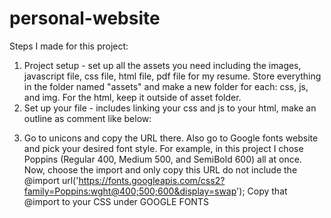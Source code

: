 # personal-website
Steps I made for this project: 
1. Project setup - set up all the assets you need including the images, javascript file, css file, html file, pdf file for my resume. Store everything in the folder named "assets" and make a new folder for each: css, js, and img. For the html, keep it outside of asset folder. 
2. Set up your file - includes linking your css and js to your html, make an outline as comment like below: 
<!-- ============================= HEADER ============================= -->
<!-- ============================= SWIPER CSS ============================= -->
<!-- ============================= MAIN CSS ============================= -->
<!-- ============================= HEADER ============================= -->
<!-- ============================= FOOTER ============================= -->
<!-- ============================= SWIPER JS ============================= -->
<!-- ============================= MAIN JS JS ============================= -->
3. Go to unicons and copy the URL there. Also go to Google fonts website and pick your desired font style. For example, in this project I chose Poppins (Regular 400, Medium 500, and SemiBold 600) all at once. Now, choose the import and only copy this URL do not include the <style></style> 
@import url('https://fonts.googleapis.com/css2?family=Poppins:wght@400;500;600&display=swap');
Copy that @import to your CSS under GOOGLE FONTS 
